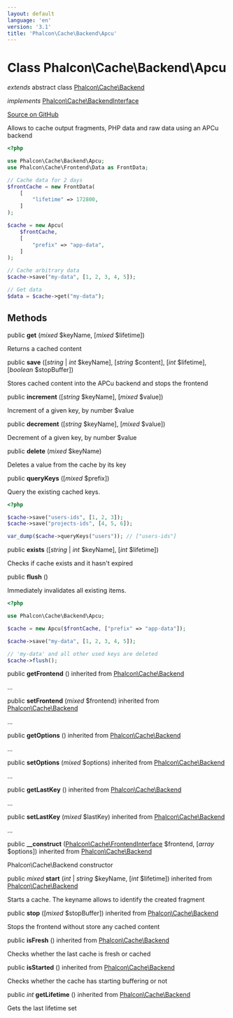 ```yaml
---
layout: default
language: 'en'
version: '3.1'
title: 'Phalcon\Cache\Backend\Apcu'
---
```

# Class **Phalcon\Cache\Backend\Apcu**

*extends* abstract class [Phalcon\Cache\Backend](/3.1/en/api/Phalcon_Cache_Backend)

*implements* [Phalcon\Cache\BackendInterface](/3.1/en/api/Phalcon_Cache_BackendInterface)

<a href="https://github.com/phalcon/cphalcon/tree/v3.1.0/phalcon/cache/backend/apcu.zep" class="btn btn-default btn-sm">Source on GitHub</a>

Allows to cache output fragments, PHP data and raw data using an APCu backend

```php
<?php

use Phalcon\Cache\Backend\Apcu;
use Phalcon\Cache\Frontend\Data as FrontData;

// Cache data for 2 days
$frontCache = new FrontData(
    [
        "lifetime" => 172800,
    ]
);

$cache = new Apcu(
    $frontCache,
    [
        "prefix" => "app-data",
    ]
);

// Cache arbitrary data
$cache->save("my-data", [1, 2, 3, 4, 5]);

// Get data
$data = $cache->get("my-data");

```


## Methods
public  **get** (*mixed* $keyName, [*mixed* $lifetime])

Returns a cached content



public  **save** ([*string* | *int* $keyName], [*string* $content], [*int* $lifetime], [*boolean* $stopBuffer])

Stores cached content into the APCu backend and stops the frontend



public  **increment** ([*string* $keyName], [*mixed* $value])

Increment of a given key, by number $value



public  **decrement** ([*string* $keyName], [*mixed* $value])

Decrement of a given key, by number $value



public  **delete** (*mixed* $keyName)

Deletes a value from the cache by its key



public  **queryKeys** ([*mixed* $prefix])

Query the existing cached keys.

```php
<?php

$cache->save("users-ids", [1, 2, 3]);
$cache->save("projects-ids", [4, 5, 6]);

var_dump($cache->queryKeys("users")); // ["users-ids"]

```



public  **exists** ([*string* | *int* $keyName], [*int* $lifetime])

Checks if cache exists and it hasn't expired



public  **flush** ()

Immediately invalidates all existing items.

```php
<?php

use Phalcon\Cache\Backend\Apcu;

$cache = new Apcu($frontCache, ["prefix" => "app-data"]);

$cache->save("my-data", [1, 2, 3, 4, 5]);

// 'my-data' and all other used keys are deleted
$cache->flush();

```



public  **getFrontend** () inherited from [Phalcon\Cache\Backend](/3.1/en/api/Phalcon_Cache_Backend)

...


public  **setFrontend** (*mixed* $frontend) inherited from [Phalcon\Cache\Backend](/3.1/en/api/Phalcon_Cache_Backend)

...


public  **getOptions** () inherited from [Phalcon\Cache\Backend](/3.1/en/api/Phalcon_Cache_Backend)

...


public  **setOptions** (*mixed* $options) inherited from [Phalcon\Cache\Backend](/3.1/en/api/Phalcon_Cache_Backend)

...


public  **getLastKey** () inherited from [Phalcon\Cache\Backend](/3.1/en/api/Phalcon_Cache_Backend)

...


public  **setLastKey** (*mixed* $lastKey) inherited from [Phalcon\Cache\Backend](/3.1/en/api/Phalcon_Cache_Backend)

...


public  **__construct** ([Phalcon\Cache\FrontendInterface](/3.1/en/api/Phalcon_Cache_FrontendInterface) $frontend, [*array* $options]) inherited from [Phalcon\Cache\Backend](/3.1/en/api/Phalcon_Cache_Backend)

Phalcon\Cache\Backend constructor



public *mixed* **start** (*int* | *string* $keyName, [*int* $lifetime]) inherited from [Phalcon\Cache\Backend](/3.1/en/api/Phalcon_Cache_Backend)

Starts a cache. The keyname allows to identify the created fragment



public  **stop** ([*mixed* $stopBuffer]) inherited from [Phalcon\Cache\Backend](/3.1/en/api/Phalcon_Cache_Backend)

Stops the frontend without store any cached content



public  **isFresh** () inherited from [Phalcon\Cache\Backend](/3.1/en/api/Phalcon_Cache_Backend)

Checks whether the last cache is fresh or cached



public  **isStarted** () inherited from [Phalcon\Cache\Backend](/3.1/en/api/Phalcon_Cache_Backend)

Checks whether the cache has starting buffering or not



public *int* **getLifetime** () inherited from [Phalcon\Cache\Backend](/3.1/en/api/Phalcon_Cache_Backend)

Gets the last lifetime set



